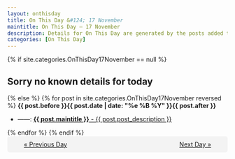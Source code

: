 ```yaml
---
layout: onthisday
title: On This Day &#124; 17 November
maintitle: On This Day — 17 November
description: Details for On This Day are generated by the posts added to the website so the content is subject to changes/updates over time.
categories: [On This Day]
---
```


{% if site.categories.OnThisDay17November == null %}
<h2>Sorry no known details for today</h2>
{% else %}
{% for post in site.categories.OnThisDay17November reversed %}
<strong>{{ post.before }}{{ post.date | date: "%e %B %Y" }}{{ post.after }}</strong>
<ul>
<li> ——: <a class="{{ post.class }}" href="{{ post.url }}"><strong>{{ post.maintitle }}</strong> - {{ post.post_description }}</a></li>
</ul>
{% endfor %}
{% endif %}
<br />
<div style="background-color: #f3f3f3; padding: 10px; border-radius: 5px; text-align: center; display: flex; justify-content: space-evenly;">
<a href="/onthisday/11/11-16">« Previous Day</a>
<span style="visibility:hidden;">[ Visit Leap Year February 29 ]</span>
<a href="/onthisday/11/11-18">Next Day »</a>
</div>
